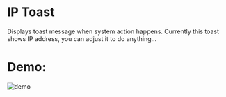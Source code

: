 
# IP Toast

Displays toast message when system action happens.
Currently this toast shows IP address, you can adjust it to do anything...

# Demo:

![demo](https://i.imgur.com/3ucwoh8.gif)

<!-- ![demo](https://i.imgur.com/KeG2IKP.mp4) -->
